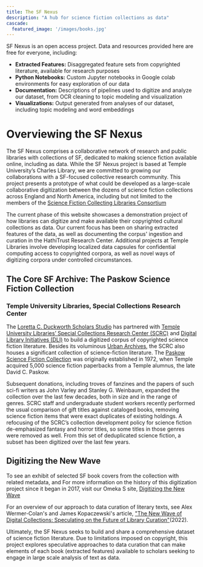 ```yaml
---
title: The SF Nexus
description: "A hub for science fiction collections as data"
cascade:
  featured_image: '/images/books.jpg'
---
```

SF Nexus is an open access project. Data and resources provided here are free for everyone, including:
* **Extracted Features:** Disaggregated feature sets from copyrighted literature, available for research purposes
* **Python Notebooks:** Custom Jupyter notebooks in Google colab environments for easy exploration of our data
* **Documentation:** Descriptions of pipelines used to digitize and analyze our dataset, from OCR cleaning to topic modeling and visualization
* **Visualizations:** Output generated from analyses of our dataset, including topic modeling and word embeddings

# Overviewing the SF Nexus
The SF Nexus comprises a collaborative network of research and public libraries with collections of SF, dedicated to making science fiction available online, including as data. While the SF Nexus project is based at Temple University’s Charles Library, we are committed to growing our collaborations with a SF-focused collective research community. This project presents a prototype of what could be developed as a large-scale collaborative digitization between the dozens of science fiction collections across England and North America, including but not limited to the members of the [Science Fiction Collecting Libraries Consortium](http://sfspecialcollections.pbworks.com/w/page/75814541/About%20the%20SciFi%20Collection%20Libraries%20Consortium%20(SFCLC))

The current phase of this website showcases a demonstration project of how libraries can digitize and make available their copyrighted cultural collections as data. Our current focus has been on sharing extracted features of the data, as well as documenting the corpus' ingestion and curation in the HathiTrust Research Center. Additional projects at Temple Libraries involve developing localized data capsules for confidential computing access to copyrighted corpora, as well as novel ways of digitizing corpora under controlled circumstances. 

## The Core SF Archive: The Paskow Science Fiction Collection
### Temple University Libraries, Special Collections Research Center
The [Loretta C. Duckworth Scholars Studio](https://library.temple.edu/lcdss) has partnered with [Temple University Libraries’ Special Collections Research Center (SCRC)](https://library.temple.edu/scrc) and [Digital Library Initiatives (DLI)](https://digital.library.temple.edu/) to build a digitized corpus of copyrighted science fiction literature. Besides its voluminous [Urban Archives](https://library.temple.edu/collections/urban-archives), the SCRC also houses a significant collection of science-fiction literature. The [Paskow Science Fiction Collection](https://library.temple.edu/collections/paskow-science-fiction-collection-science-fiction-and-fantasy) was originally established in 1972, when Temple acquired 5,000 science fiction paperbacks from a Temple alumnus, the late David C. Paskow. 

Subsequent donations, including troves of fanzines and the papers of such sci-fi writers as John Varley and Stanley G. Weinbaum, expanded the collection over the last few decades, both in size and in the range of genres. SCRC staff and undergraduate student workers recently performed the usual comparison of gift titles against cataloged books, removing science fiction items that were exact duplicates of existing holdings. A refocusing of the SCRC’s collection development policy for science fiction de-emphasized fantasy and horror titles, so some titles in those genres were removed as well. From this set of deduplicated science fiction, a subset has been digitized over the last few years.

## Digitizing the New Wave
To see an exhibit of selected SF book covers from the collection with related metadata, and For more information on the history of this digitization project since it began in 2017, visit our Omeka S site, [Digitizing the New Wave](https://lcdssgeo.com/omeka-s/s/scifi/page/digitizing-science-fiction)

For an overview of our approach to data curation of literary texts, see Alex Wermer-Colan's and James Kopaczewski's article, ["The New Wave of Digital Collections: Speculating on the Future of Library Curation"](https://www.jstor.org/stable/45420508#metadata_info_tab_contents)(2022). 

Ultimately, the SF Nexus seeks to build and share a comprehensive dataset of science fiction literature. Due to limitations imposed on copyright, this project explores speculative approaches to data curation that can make elements of each book (extracted features) available to scholars seeking to engage in large scale analysis of text as data. 
